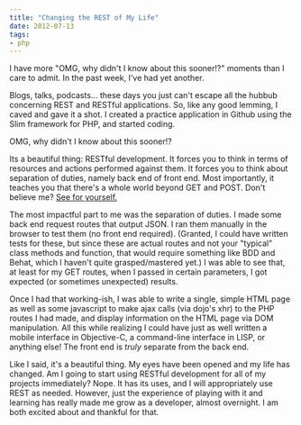 ```yaml
---
title: "Changing the REST of My Life"
date: 2012-07-13
tags:
- php 
---
```

I have more "OMG, why didn't I know about this sooner!?" moments than I care to admit. In the past week, I've had yet another.

Blogs, talks, podcasts... these days you just can't escape all the hubbub concerning REST and RESTful applications. So, like any good lemming, I caved and gave it a shot. I created a practice application in Github using the Slim framework for PHP, and started coding.

OMG, why didn't I know about this sooner!?

Its a beautiful thing: RESTful development. It forces you to think in terms of resources and actions performed against them. It forces you to think about separation of duties, namely back end of front end. Most importantly, it teaches you that there's a whole world beyond GET and POST. Don't believe me? [See for yourself.](http://en.wikipedia.org/wiki/Hypertext_Transfer_Protocol#Request_methods)

The most impactful part to me was the separation of duties. I made some back end request routes that output JSON. I ran them manually in the browser to test them (no front end required). (Granted, I could have written tests for these, but since these are actual routes and not your "typical" class methods and function, that would require something like BDD and Behat, which I haven't quite grasped/mastered yet.) I was able to see that, at least for my GET routes, when I passed in certain parameters, I got expected (or sometimes unexpected) results.

Once I had that working-ish, I was able to write a single, simple HTML page as well as some javascript to make ajax calls (via dojo's xhr) to the PHP routes I had made, and display information on the HTML page via DOM manipulation. All this while realizing I could have just as well written a mobile interface in Objective-C, a command-line interface in LISP, or anything else! The front end is *truly* separate from the back end.

Like I said, it's a beautiful thing. My eyes have been opened and my life has changed. Am I going to start using RESTful development for all of my projects immediately? Nope. It has its uses, and I will appropriately use REST as needed. However, just the experience of playing with it and learning has really made me grow as a developer, almost overnight. I am both excited about and thankful for that.
